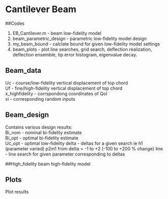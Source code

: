 # Cantilever Beam 

##Codes
1. EB_Cantilever.m - beam low-fidelity model   
2. beam_parametric_design - parametric low-fidelity model design   
3. my_beam_bound - calclate bound for given low-fidelity model settings   
4. beam_plots - plot line searches, grid search, deflection realization, deflection ensemble, tip error histogram, eigenvalue decay.   

## Beam_data
Uc - course/low-fidelity vertical displacement of top chord  
Uf - fine/high-fidelity vertical displacement of top chord  
x_highfidelity - corrspondong coordinates of QoI   
xi - corresponding random inputs   


## Beam_design
Contains various design results:   
Bi_nom - nominal bi-fidelity estimate  
Bi_opt - optimal bi-fidelity estimate   
Uc_opt - optimal low-fidelity 
delta - deltas for a given search ie h1 (parameter varied) p2m1 from delta = -1 to +2 (-100 to +200 % change)
line - line search for given parameter corresponding to deltas

##High_fidelity 
beam high-fidelity model

## Plots
Plot results  
